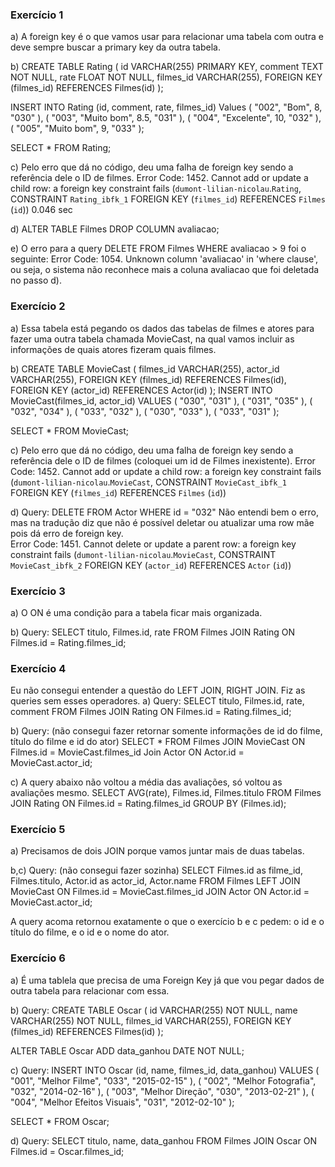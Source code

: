 ### Exercício 1
a) A foreign key é o que vamos usar para relacionar uma tabela com outra e deve sempre buscar a primary key da outra tabela.

b) CREATE TABLE Rating (
		id VARCHAR(255) PRIMARY KEY,
    comment TEXT NOT NULL,
		rate FLOAT NOT NULL,
    filmes_id VARCHAR(255),
    FOREIGN KEY (filmes_id) REFERENCES Filmes(id)
);

INSERT INTO Rating (id, comment, rate, filmes_id)
Values 
(
"002",
"Bom",
8,
"030"
),
(
"003",
"Muito bom",
8.5,
"031"
),
(
"004",
"Excelente",
10,
"032"
),
(
"005",
"Muito bom",
9,
"033"
);

SELECT * FROM Rating;

c) Pelo erro que dá no código, deu uma falha de foreign key sendo a referência dele o ID de filmes.
 	Error Code: 1452. Cannot add or update a child row: a foreign key constraint fails (`dumont-lilian-nicolau`.`Rating`, CONSTRAINT `Rating_ibfk_1` FOREIGN KEY (`filmes_id`) REFERENCES `Filmes` (`id`))	0.046 sec

d) ALTER TABLE Filmes DROP COLUMN avaliacao;

e) O erro para a query DELETE FROM Filmes WHERE avaliacao > 9 foi o seguinte: Error Code: 1054. Unknown column 'avaliacao' in 'where clause', ou seja, o sistema não reconhece mais a coluna avaliacao que foi deletada no passo d). 

### Exercício 2
a) Essa tabela está pegando os dados das tabelas de filmes e atores para fazer uma outra tabela chamada MovieCast, na qual vamos incluir as informações de quais atores fizeram quais filmes.

b) CREATE TABLE MovieCast (
		filmes_id VARCHAR(255),
		actor_id VARCHAR(255),
    FOREIGN KEY (filmes_id) REFERENCES Filmes(id),
    FOREIGN KEY (actor_id) REFERENCES Actor(id)
);
INSERT INTO MovieCast(filmes_id, actor_id)
VALUES
(
	"030",
    "031"
),
(
	"031",
    "035"
),
(
	"032",
    "034"
),
(
	"033",
    "032"
),
(
	"030",
    "033"
),
(
	"033",
    "031"
);

SELECT * FROM MovieCast;

c) Pelo erro que dá no código, deu uma falha de foreign key sendo a referência dele o ID de filmes (coloquei um id de Filmes inexistente).
	Error Code: 1452. Cannot add or update a child row: a foreign key constraint fails (`dumont-lilian-nicolau`.`MovieCast`, CONSTRAINT `MovieCast_ibfk_1` FOREIGN KEY (`filmes_id`) REFERENCES `Filmes` (`id`))	

d) Query: DELETE FROM Actor WHERE id = "032"
Não entendi bem o erro, mas na tradução diz que não é possível deletar ou atualizar uma row mãe pois dá erro de foreign key.	
    Error Code: 1451. Cannot delete or update a parent row: a foreign key constraint fails (`dumont-lilian-nicolau`.`MovieCast`, CONSTRAINT `MovieCast_ibfk_2` FOREIGN KEY (`actor_id`) REFERENCES `Actor` (`id`))

### Exercício 3
a) O ON é uma condição para a tabela ficar mais organizada.

b) Query:
SELECT titulo, Filmes.id, rate FROM
Filmes
JOIN Rating ON
Filmes.id = Rating.filmes_id;

### Exercício 4
Eu não consegui entender a questão do LEFT JOIN, RIGHT JOIN. Fiz as queries sem esses operadores.
a) Query:
SELECT titulo, Filmes.id, rate, comment FROM
Filmes
JOIN Rating ON
Filmes.id = Rating.filmes_id;

b) Query: (não consegui fazer retornar somente informações de id do filme, título do filme e id do ator)
SELECT * FROM
Filmes
JOIN MovieCast ON
Filmes.id = MovieCast.filmes_id
Join Actor ON
Actor.id = MovieCast.actor_id;

c) A query abaixo não voltou a média das avaliações, só voltou as avaliações mesmo.
SELECT AVG(rate), Filmes.id, Filmes.titulo FROM Filmes
JOIN Rating ON Filmes.id = Rating.filmes_id
GROUP BY (Filmes.id);

### Exercício 5
a) Precisamos de dois JOIN porque vamos juntar mais de duas tabelas. 

b,c) Query: (não consegui fazer sozinha)
SELECT Filmes.id as filme_id, Filmes.titulo, Actor.id as actor_id, Actor.name FROM Filmes 
LEFT JOIN MovieCast ON Filmes.id = MovieCast.filmes_id
JOIN Actor ON Actor.id = MovieCast.actor_id;

A query acoma retornou exatamente o que o exercício b e c pedem: o id e o título do filme, e o id e o nome do ator.

### Exercício 6
a) É uma tablela que precisa de uma Foreign Key já que vou pegar dados de outra tabela para relacionar com essa.

b) Query:
CREATE TABLE Oscar (
		id VARCHAR(255) NOT NULL,
		name VARCHAR(255) NOT NULL,
        filmes_id VARCHAR(255),
		FOREIGN KEY (filmes_id) REFERENCES Filmes(id)
);

ALTER TABLE Oscar ADD data_ganhou DATE NOT NULL;

c) Query:
INSERT INTO Oscar (id, name, filmes_id, data_ganhou)
VALUES 
(
"001",
"Melhor Filme",
"033",
"2015-02-15"
),
(
"002",
"Melhor Fotografia",
"032",
"2014-02-16"
),
(
"003",
"Melhor Direção",
"030",
"2013-02-21"
),
(
"004",
"Melhor Efeitos Visuais",
"031",
"2012-02-10"
);

SELECT * FROM Oscar;

d) Query:
SELECT titulo, name, data_ganhou  FROM
Filmes
JOIN Oscar ON
Filmes.id = Oscar.filmes_id;


